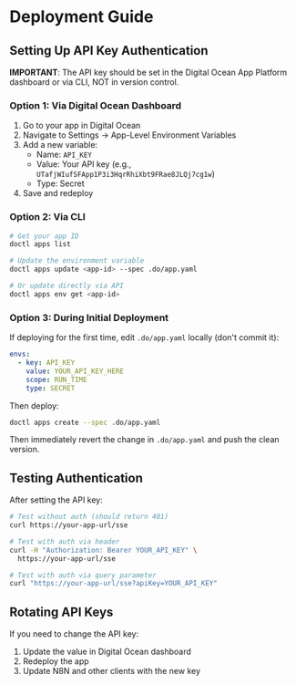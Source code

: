 # Deployment Guide

## Setting Up API Key Authentication

**IMPORTANT**: The API key should be set in the Digital Ocean App Platform dashboard or via CLI, NOT in version control.

### Option 1: Via Digital Ocean Dashboard

1. Go to your app in Digital Ocean
2. Navigate to Settings → App-Level Environment Variables
3. Add a new variable:
   - Name: `API_KEY`
   - Value: Your API key (e.g., `UTafjWIufSFApp1P3i3HqrRhiXbt9FRae8JLQj7cg1w`)
   - Type: Secret
4. Save and redeploy

### Option 2: Via CLI

```bash
# Get your app ID
doctl apps list

# Update the environment variable
doctl apps update <app-id> --spec .do/app.yaml

# Or update directly via API
doctl apps env get <app-id>
```

### Option 3: During Initial Deployment

If deploying for the first time, edit `.do/app.yaml` locally (don't commit it):

```yaml
envs:
  - key: API_KEY
    value: YOUR_API_KEY_HERE
    scope: RUN_TIME
    type: SECRET
```

Then deploy:
```bash
doctl apps create --spec .do/app.yaml
```

Then immediately revert the change in `.do/app.yaml` and push the clean version.

## Testing Authentication

After setting the API key:

```bash
# Test without auth (should return 401)
curl https://your-app-url/sse

# Test with auth via header
curl -H "Authorization: Bearer YOUR_API_KEY" \
  https://your-app-url/sse

# Test with auth via query parameter
curl "https://your-app-url/sse?apiKey=YOUR_API_KEY"
```

## Rotating API Keys

If you need to change the API key:

1. Update the value in Digital Ocean dashboard
2. Redeploy the app
3. Update N8N and other clients with the new key

